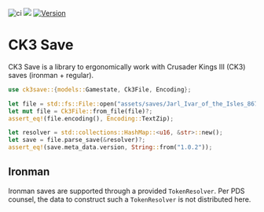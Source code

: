 ![ci](https://github.com/rakaly/ck3save/workflows/ci/badge.svg) [![](https://docs.rs/ck3save/badge.svg)](https://docs.rs/ck3save) [![Version](https://img.shields.io/crates/v/ck3save.svg?style=flat-square)](https://crates.io/crates/ck3save)

# CK3 Save

CK3 Save is a library to ergonomically work with Crusader Kings III (CK3) saves (ironman + regular).

```rust
use ck3save::{models::Gamestate, Ck3File, Encoding};

let file = std::fs::File::open("assets/saves/Jarl_Ivar_of_the_Isles_867_01_01.ck3")?;
let mut file = Ck3File::from_file(file)?;
assert_eq!(file.encoding(), Encoding::TextZip);

let resolver = std::collections::HashMap::<u16, &str>::new();
let save = file.parse_save(&resolver)?;
assert_eq!(save.meta_data.version, String::from("1.0.2"));
```

## Ironman

Ironman saves are supported through a provided `TokenResolver`. Per PDS counsel, the data to construct such a `TokenResolver` is not distributed here.
